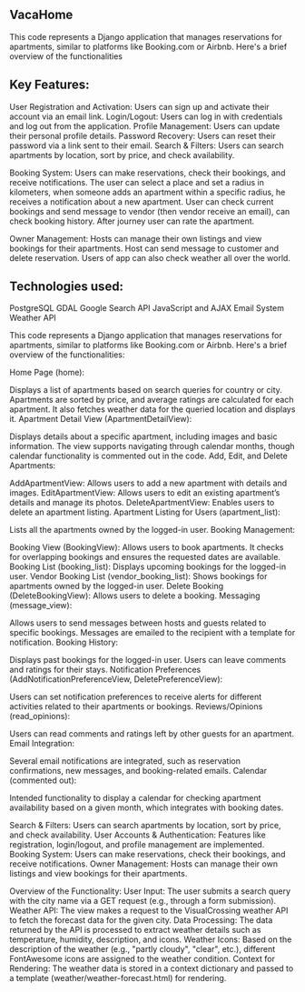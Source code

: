 ## VacaHome
This code represents a Django application that manages reservations for apartments, similar to platforms like Booking.com or Airbnb. Here's a brief overview of the functionalities

## Key Features:
User Registration and Activation: Users can sign up and activate their account via an email link.
Login/Logout: Users can log in with credentials and log out from the application.
Profile Management: Users can update their personal profile details.
Password Recovery: Users can reset their password via a link sent to their email.
Search & Filters: Users can search apartments by location, sort by price, and check availability.

Booking System: Users can make reservations, check their bookings, and receive notifications. The user can select a place and set a radius in kilometers, when someone adds an apartment within a specific radius, he receives a notification about a new apartment.
User can check current bookings and send message to vendor (then vendor receive an email), can check booking history. After journey user can rate the apartment.

Owner Management: Hosts can manage their own listings and view bookings for their apartments. Host can send message to customer and delete reservation.
Users of app can also check weather all over the world.

## Technologies used:

PostgreSQL
GDAL
Google Search API
JavaScript and AJAX
Email System
Weather API




















This code represents a Django application that manages reservations for apartments, similar to platforms like Booking.com or Airbnb. Here's a brief overview of the functionalities:

Home Page (home):

Displays a list of apartments based on search queries for country or city.
Apartments are sorted by price, and average ratings are calculated for each apartment.
It also fetches weather data for the queried location and displays it.
Apartment Detail View (ApartmentDetailView):

Displays details about a specific apartment, including images and basic information.
The view supports navigating through calendar months, though calendar functionality is commented out in the code.
Add, Edit, and Delete Apartments:

AddApartmentView: Allows users to add a new apartment with details and images.
EditApartmentView: Allows users to edit an existing apartment’s details and manage its photos.
DeleteApartmentView: Enables users to delete an apartment listing.
Apartment Listing for Users (apartment_list):

Lists all the apartments owned by the logged-in user.
Booking Management:

Booking View (BookingView): Allows users to book apartments. It checks for overlapping bookings and ensures the requested dates are available.
Booking List (booking_list): Displays upcoming bookings for the logged-in user.
Vendor Booking List (vendor_booking_list): Shows bookings for apartments owned by the logged-in user.
Delete Booking (DeleteBookingView): Allows users to delete a booking.
Messaging (message_view):

Allows users to send messages between hosts and guests related to specific bookings.
Messages are emailed to the recipient with a template for notification.
Booking History:

Displays past bookings for the logged-in user. Users can leave comments and ratings for their stays.
Notification Preferences (AddNotificationPreferenceView, DeletePreferenceView):

Users can set notification preferences to receive alerts for different activities related to their apartments or bookings.
Reviews/Opinions (read_opinions):

Users can read comments and ratings left by other guests for an apartment.
Email Integration:

Several email notifications are integrated, such as reservation confirmations, new messages, and booking-related emails.
Calendar (commented out):

Intended functionality to display a calendar for checking apartment availability based on a given month, which integrates with booking dates.



Search & Filters: Users can search apartments by location, sort by price, and check availability.
User Accounts & Authentication: Features like registration, login/logout, and profile management are implemented.
Booking System: Users can make reservations, check their bookings, and receive notifications.
Owner Management: Hosts can manage their own listings and view bookings for their apartments.



Overview of the Functionality:
User Input: The user submits a search query with the city name via a GET request (e.g., through a form submission).
Weather API: The view makes a request to the VisualCrossing weather API to fetch the forecast data for the given city.
Data Processing: The data returned by the API is processed to extract weather details such as temperature, humidity, description, and icons.
Weather Icons: Based on the description of the weather (e.g., "partly cloudy", "clear", etc.), different FontAwesome icons are assigned to the weather condition.
Context for Rendering: The weather data is stored in a context dictionary and passed to a template (weather/weather-forecast.html) for rendering.